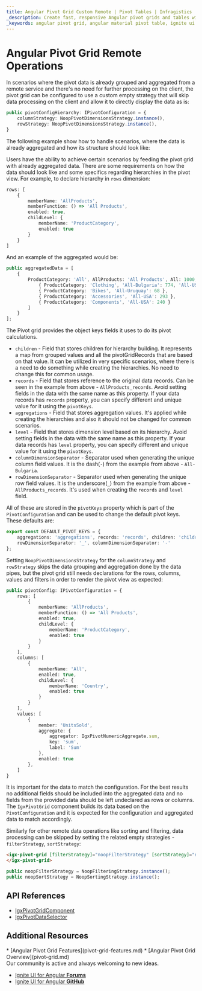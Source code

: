 ```yaml
---
title: Angular Pivot Grid Custom Remote | Pivot Tables | Infragistics
_description: Create fast, responsive Angular pivot grids and tables with Ignite UI for Angular. Perform complex data analysis via pivot data.
_keywords: angular pivot grid, angular material pivot table, ignite ui for angular, pivot grid customization, pivot grid remote, pivot remote
---
```



# Angular Pivot Grid Remote Operations

In scenarios where the pivot data is already grouped and aggregated from a remote service and there's no need for further processing on the client, the pivot grid can be configured to use a custom empty strategy that will skip data processing on the client and allow it to directly display the data as is:

```typescript
public pivotConfigHierarchy: IPivotConfiguration = {
    columnStrategy: NoopPivotDimensionsStrategy.instance(),
    rowStrategy: NoopPivotDimensionsStrategy.instance(),
}
```

The following example show how to handle scenarios, where the data is already aggregated and how its structure should look like:
<code-view style="height: 530px" 
           data-demos-base-url="{environment:demosBaseUrl}" 
           iframe-src="{environment:demosBaseUrl}/pivot-grid/pivot-grid-noop" alt="Angular Pivot Grid Custom Predefined Aggregations Example">
</code-view>

Users have the ability to achieve certain scenarios by feeding the pivot grid with already aggregated data.
There are some requirements on how the data should look like and some specifics regarding hierarchies in the pivot view. For example, to declare hierarchy in `rows` dimension:

```typescript
rows: [
    {
        memberName: 'AllProducts',
        memberFunction: () => 'All Products',
        enabled: true,
        childLevel: {
            memberName: 'ProductCategory',
            enabled: true
        }
    }
]
```

And an example of the aggregated would be:

```typescript
public aggregatedData = [
    {
        ProductCategory: 'All', AllProducts: 'All Products', All: 1000, 'All-Bulgaria': 774, 'All-USA': 829, 'All-Uruguay': 524, AllProducts_records: [
            { ProductCategory: 'Clothing', 'All-Bulgaria': 774, 'All-USA': 296, 'All-Uruguay': 456 },
            { ProductCategory: 'Bikes', 'All-Uruguay': 68 },
            { ProductCategory: 'Accessories', 'All-USA': 293 },
            { ProductCategory: 'Components', 'All-USA': 240 }
        ]
    }
];
```

The Pivot grid provides the object keys fields it uses to do its pivot calculations.
- `children` - Field that stores children for hierarchy building. It represents a map from grouped values and all the pivotGridRecords that are based on that value. It can be utilized in very specific scenarios, where there is a need to do something while creating the hierarchies. No need to change this for common usage.
- `records` - Field that stores reference to the original data records. Can be seen in the example from above - `AllProducts_records`. Avoid setting fields in the data with the same name as this property. If your data records has `records` property, you can specify different and unique value for it using the `pivotKeys`.
- `aggregations` - Field that stores aggregation values. It's applied while creating the hierarchies and also it should not be changed for common scenarios.
- `level` - Field that stores dimension level based on its hierarchy. Avoid setting fields in the data with the same name as this property. If your data records has `level` property, you can specify different and unique value for it using the `pivotKeys`. 
- `columnDimensionSeparator` - Separator used when generating the unique column field values. It is the dash(`-`) from the example from above - `All-Bulgaria`.
- `rowDimensionSeparator` - Separator used when generating the unique row field values. It is the underscore(`_`) from the example from above - `AllProducts_records`. It's used when creating the `records` and `level` field.

All of these are stored in the `pivotKeys` property which is part of the `PivotConfiguration` and can be used to change the default pivot keys.
These defaults are:

```typescript
export const DEFAULT_PIVOT_KEYS = {
    aggregations: 'aggregations', records: 'records', children: 'children', level: 'level',
    rowDimensionSeparator: '_', columnDimensionSeparator: '-'
};
```

Setting `NoopPivotDimensionsStrategy` for the `columnStrategy` and `rowStrategy` skips the data grouping and aggregation done by the data pipes, but the pivot grid still needs declarations for the rows, columns, values and filters in order to render the pivot view as expected:

```typescript
public pivotConfig: IPivotConfiguration = {
    rows: [
        {
            memberName: 'AllProducts',
            memberFunction: () => 'All Products',
            enabled: true,
            childLevel: {
                memberName: 'ProductCategory',
                enabled: true
            }
        }
    ],
    columns: [
        {
            memberName: 'All',
            enabled: true,
            childLevel: {
                memberName: 'Country',
                enabled: true
            }
        }
    ],
    values: [
        {
            member: 'UnitsSold',
            aggregate: {
                aggregator: IgxPivotNumericAggregate.sum,
                key: 'sum',
                label: 'Sum'
            },
            enabled: true
        },
    ]
}
```

It is important for the data to match the configuration. For the best results no additional fields should be included into the aggregated data and no fields from the provided data should be left undeclared as rows or columns. The `IgxPivotGrid` component builds its data based on the `PivotConfiguration` and it is expected for the configuration and aggregated data to match accordingly.

Similarly for other remote data operations like sorting and filtering, data processing can be skipped by setting the related empty strategies - `filterStrategy`, `sortStrategy`:

```html
<igx-pivot-grid [filterStrategy]="noopFilterStrategy" [sortStrategy]="noopSortStrategy" ...>
</igx-pivot-grid>
```

```typescript
public noopFilterStrategy = NoopFilteringStrategy.instance();
public noopSortStrategy = NoopSortingStrategy.instance();
```

## API References
* [IgxPivotGridComponent]({environment:angularApiUrl}/classes/igxpivotgridcomponent.html)
* [IgxPivotDataSelector]({environment:angularApiUrl}/classes/igxpivotdataselector.html)


## Additional Resources
<div class="divider--half"></div>
* [Angular Pivot Grid Features](pivot-grid-features.md)
* [Angular Pivot Grid Overview](pivot-grid.md)

<div class="divider--half"></div>
Our community is active and always welcoming to new ideas.

* [Ignite UI for Angular **Forums**](https://www.infragistics.com/community/forums/f/ignite-ui-for-angular)
* [Ignite UI for Angular **GitHub**](https://github.com/IgniteUI/igniteui-angular)